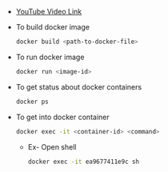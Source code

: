 - [YouTube Video Link](https://youtu.be/tW1M6G_9NZA?si=xO5hpnsujk4JElW4)

- To build docker image

    ```sh
    docker build <path-to-docker-file>
    ```

- To run docker image

    ```sh
    docker run <image-id>
    ```

- To get status about docker containers

    ```sh
    docker ps
    ```

- To get into docker container

    ```sh
    docker exec -it <container-id> <command>
    ```

    - Ex- Open shell

        ```sh
        docker exec -it ea9677411e9c sh
        ```